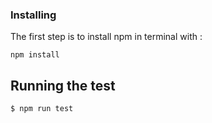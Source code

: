 ### Installing 

The first step is to install npm in terminal with : 

```
npm install
```

## Running the test
```
$ npm run test
```
